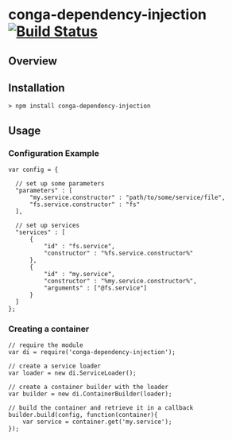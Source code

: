 # conga-dependency-injection [![Build Status](https://secure.travis-ci.org/congajs/conga-dependency-injection.png)](http://travis-ci.org/congajs/conga-dependency-injection)

## Overview



## Installation

    > npm install conga-dependency-injection

## Usage

### Configuration Example

    var config = {
      
      // set up some parameters
      "parameters" : [
          "my.service.constructor" : "path/to/some/service/file",
          "fs.service.constructor" : "fs"
      ],
      
      // set up services
      "services" : [
          {
              "id" : "fs.service",
              "constructor" : "%fs.service.constructor%"
          },
          {
              "id" : "my.service",
              "constructor" : "%my.service.constructor%",
              "arguments" : ["@fs.service"]
          }
      ]
    };

### Creating a container

    // require the module
    var di = require('conga-dependency-injection');
    
    // create a service loader
    var loader = new di.ServiceLoader();
    
    // create a container builder with the loader
    var builder = new di.ContainerBuilder(loader);
    
    // build the container and retrieve it in a callback
    builder.build(config, function(container){
    	var service = container.get('my.service');
    });